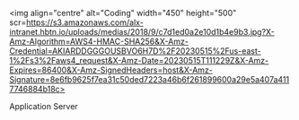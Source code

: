 <img align="centre" alt="Coding" width="450" height="500" scr=https://s3.amazonaws.com/alx-intranet.hbtn.io/uploads/medias/2018/9/c7d1ed0a2e10d1b4e9b3.jpg?X-Amz-Algorithm=AWS4-HMAC-SHA256&X-Amz-Credential=AKIARDDGGGOUSBVO6H7D%2F20230515%2Fus-east-1%2Fs3%2Faws4_request&X-Amz-Date=20230515T111229Z&X-Amz-Expires=86400&X-Amz-SignedHeaders=host&X-Amz-Signature=8e6fb9625f7ea31c50ded7223a46b6f261899600a29e5a407a4117746884b18c>

Application Server
